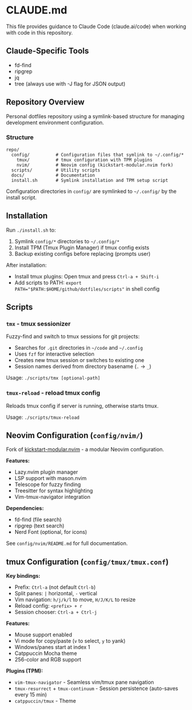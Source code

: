 # CLAUDE.md

This file provides guidance to Claude Code (claude.ai/code) when working with code in this repository.

## Claude-Specific Tools
- fd-find
- ripgrep
- jq
- tree (always use with -J flag for JSON output)


## Repository Overview

Personal dotfiles repository using a symlink-based structure for managing development environment configuration.

### Structure

```
repo/
  config/          # Configuration files that symlink to ~/.config/*
    tmux/          # tmux configuration with TPM plugins
    nvim/          # Neovim config (kickstart-modular.nvim fork)
  scripts/         # Utility scripts
  docs/            # Documentation
  install.sh       # Symlink installation and TPM setup script
```

Configuration directories in `config/` are symlinked to `~/.config/` by the install script.

## Installation

Run `./install.sh` to:
1. Symlink `config/*` directories to `~/.config/*`
2. Install TPM (Tmux Plugin Manager) if tmux config exists
3. Backup existing configs before replacing (prompts user)

After installation:
- Install tmux plugins: Open tmux and press `Ctrl-a + Shift-i`
- Add scripts to PATH: `export PATH="$PATH:$HOME/github/dotfiles/scripts"` in shell config

## Scripts

### `tmx` - tmux sessionizer
Fuzzy-find and switch to tmux sessions for git projects:
- Searches for `.git` directories in `~/code` and `~/.config`
- Uses `fzf` for interactive selection
- Creates new tmux session or switches to existing one
- Session names derived from directory basename (`.` → `_`)

Usage: `./scripts/tmx [optional-path]`

### `tmux-reload` - reload tmux config
Reloads tmux config if server is running, otherwise starts tmux.

Usage: `./scripts/tmux-reload`

## Neovim Configuration (`config/nvim/`)

Fork of [kickstart-modular.nvim](https://github.com/dam9000/kickstart-modular.nvim) - a modular Neovim configuration.

**Features:**
- Lazy.nvim plugin manager
- LSP support with mason.nvim
- Telescope for fuzzy finding
- Treesitter for syntax highlighting
- Vim-tmux-navigator integration

**Dependencies:**
- fd-find (file search)
- ripgrep (text search)
- Nerd Font (optional, for icons)

See `config/nvim/README.md` for full documentation.

## tmux Configuration (`config/tmux/tmux.conf`)

**Key bindings:**
- Prefix: `Ctrl-a` (not default `Ctrl-b`)
- Split panes: `|` horizontal, `-` vertical
- Vim navigation: `h/j/k/l` to move, `H/J/K/L` to resize
- Reload config: `<prefix> + r`
- Session chooser: `Ctrl-a + Ctrl-j`

**Features:**
- Mouse support enabled
- Vi mode for copy/paste (`v` to select, `y` to yank)
- Windows/panes start at index 1
- Catppuccin Mocha theme
- 256-color and RGB support

**Plugins (TPM):**
- `vim-tmux-navigator` - Seamless vim/tmux pane navigation
- `tmux-resurrect` + `tmux-continuum` - Session persistence (auto-saves every 15 min)
- `catppuccin/tmux` - Theme
